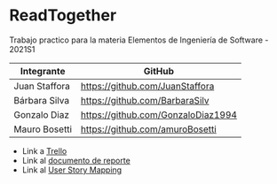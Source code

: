 # ReadTogether
Trabajo practico para la materia Elementos de Ingeniería de Software - 2021S1

Integrante    | GitHub
------------ | -------------
Juan Staffora | https://github.com/JuanStaffora
Bárbara Silva | https://github.com/BarbaraSilv
Gonzalo Diaz | https://github.com/GonzaloDiaz1994
Mauro Bosetti | https://github.com/amuroBosetti


* Link a [Trello](https://trello.com/b/KN3gMxlb/readtogether)
* Link al [documento de reporte](https://docs.google.com/document/d/1XDH8pwYPvzW9UgIGr9NNP0wZUeKfJ46zarGUHk4VMFA/edit?usp=sharing)
* Link al [User Story Mapping](https://miro.com/app/board/o9J_lI8_hOs=/)
